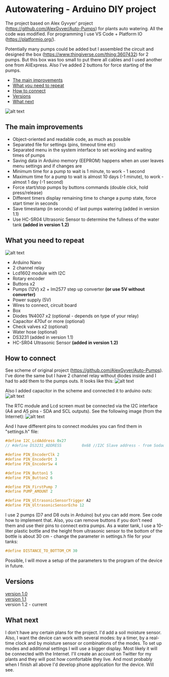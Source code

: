 # Autowatering - Arduino DIY project

The project based on Alex Gyvyer' project (https://github.com/AlexGyver/Auto-Pumps) for plants auto watering. All the code was modified. For programming I use VS Code + Platform IO (https://platformio.org/).

Potentially many pumps could be added but I assembled the circuit and designed the box (https://www.thingiverse.com/thing:3607432) for 2 pumps. But this box was too small to put there all cables and I used another one from AliExpress. Also I've added 2 buttons for force starting of the pumps.

* [The main improvements](#The-main-improvements)
* [What you need to repeat](#what-you-need-to-repeats)
* [How to connect](#how-to-connect)
* [Versions](#versions)
* [What next](#what-next)

![alt text][device]

<a id="The-main-improvements"></a>
## The main improvements 
* Object-oriented and readable code, as much as possible
* Separated file for settings (pins, timeout time etc)
* Separated menu in the system interface to set working and waiting times of pumps
* Saving data in Arduino memory (EEPROM) happens when an user leaves menu settings and if changes are
* Minimum time for a pump to wait is 1 minute, to work - 1 second 
* Maximum time for a pump to wait is almost 10 days (-1 minute), to work - almost 1 day (-1 second) 
* Force start/stop pumps by buttons commands (double click, hold press/release)
* Different timers display remaining time to change a pump state, force start timer in seconds 
* Save timestamp (in seconds) of last pumps watering (added in version 1.1)
* Use HC-SR04 Ultrasonic Sensor to determine the fullness of the water tank  **(added in version 1.2)**

<a id="what-you-need-to-repeats"></a>
## What you need to repeat
![alt text][whatYouNeed]
* Arduino Nano
* 2 channel relay
* Lcd1602 module with I2C
* Rotary encoder
* Buttons x2
* Pumps (12V) x2 + lm2577 step up converter **(or use 5V without converter)**
* Power supply (5V)
* Wires to connect, circuit board
* Box
* Diodes 1N4007 x2 (optional - depends on type of your relay)
* Сapacitor 470uf or more (optional)
* Check valves x2 (optional)
* Water hose (optional)
* DS3231 (added in version 1.1)
* HC-SR04 Ultrasonic Sensor **(added in version 1.2)**

<a id="how-to-connect"></a>
## How to connect
See scheme of original project (https://github.com/AlexGyver/Auto-Pumps). I've done the same but I have 2 channel relay without diodes inside and I had to add them to the pumps outs. It looks like this:
![alt text][howToConnectDiodes]

Also I added capacitor in the scheme and connected it to arduino outs:
![alt text][howToConnectCapacitor]

The RTC module and Lcd screen must be connected via the I2C interface (A4 and A5 pins - SDA and SCL outputs). See the following image (from the Internet): 
![alt text][i2c_devices]

And I have different pins to connect modules you can find them in "settings.h" file:
```C++
#define I2C_LcdAddress 0x27
// #define DS3231_ADDRESS	      0x68 //I2C Slave address - from Sodaq_DS3231.cpp

#define PIN_EncoderClk 2
#define PIN_EncoderDt 3
#define PIN_EncoderSw 4

#define PIN_Button1 5
#define PIN_Button2 6

#define PIN_FirstPump 7
#define PUMP_AMOUNT 2

#define PIN_UltrasonicSensorTrigger A2
#define PIN_UltrasonicSensorEcho 12
```
I use 2 pumps (D7 and D8 outs in Arduino) but you can add more. See code how to implement that. Also, you can remove buttons if you don't need them and use their pins to connect extra pumps. 
As a water tank, I use a 10-liter plastic bottle and the height from ultrasonic sensor to the bottom of the bottle is about 30 cm - change the parameter in settings.h file for your tanks:
```C++
#define DISTANCE_TO_BOTTOM_CM 30
```
Possible, I will move a setup of the parameters to the program of the device in future.
<a id="versions"></a>
## Versions
[version 1.0](https://github.com/ppetrov-dev/Autowatering/tree/version-1.0)<br/>
[version 1.1](https://github.com/ppetrov-dev/Autowatering/tree/version-1.1)<br/>
version 1.2 - current

<a id="what-next"></a>
## What next
I don't have any certain plans for the project. I'd add a soil moisture sensor. Also, I want the device can work with several modes: by a timer, by a real-time clock and by moisture sensor or combinations of the modes. To set up modes and additional settings I will use a bigger display. Most likely it will be connected with the Internet. I'll create an account on Twitter for my plants and they will post how comfortable they live. And most probably when I finish all above I'd develop phone application for the device. Will see.

[whatYouNeed]: https://github.com/ppetrov-dev/Autowatering/raw/version-1.2/Screenshots/WhatYouNeed.png
[howToConnectDiodes]: https://github.com/ppetrov-dev/Autowatering/raw/version-1.2/Screenshots/HowToConnectDiodes.jpg
[howToConnectCapacitor]: https://github.com/ppetrov-dev/Autowatering/raw/version-1.2/Screenshots/HowToConnectCapacitor.png
[device]: https://github.com/ppetrov-dev/Autowatering/raw/version-1.2/Screenshots/device.png
[howToConnectCapacitor]: https://github.com/ppetrov-dev/Autowatering/raw/version-1.1/Screenshots/HowToConnectCapacitor.png
[i2c_devices]: https://github.com/ppetrov-dev/Autowatering/raw/version-1.1/Screenshots/i2c_devices.jpg
